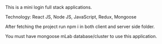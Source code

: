 This is a mini login full stack applications.

Technology: 
React JS,
Node JS,
JavaScript,
Redux,
Mongoose

After fetching the project run npm i in both client and server side folder.

You must have mongoose mLab database/cluster to use this application.
